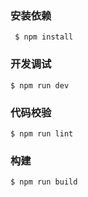 ### 安装依赖

```shell
 $ npm install
```

### 开发调试

```shell
$ npm run dev
```

### 代码校验

```shell
$ npm run lint
```

### 构建

```shell
$ npm run build
```
